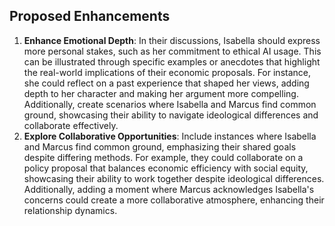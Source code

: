 ## Proposed Enhancements
1. **Enhance Emotional Depth**: In their discussions, Isabella should express more personal stakes, such as her commitment to ethical AI usage. This can be illustrated through specific examples or anecdotes that highlight the real-world implications of their economic proposals. For instance, she could reflect on a past experience that shaped her views, adding depth to her character and making her argument more compelling. Additionally, create scenarios where Isabella and Marcus find common ground, showcasing their ability to navigate ideological differences and collaborate effectively.
2. **Explore Collaborative Opportunities**: Include instances where Isabella and Marcus find common ground, emphasizing their shared goals despite differing methods. For example, they could collaborate on a policy proposal that balances economic efficiency with social equity, showcasing their ability to work together despite ideological differences. Additionally, adding a moment where Marcus acknowledges Isabella's concerns could create a more collaborative atmosphere, enhancing their relationship dynamics.
